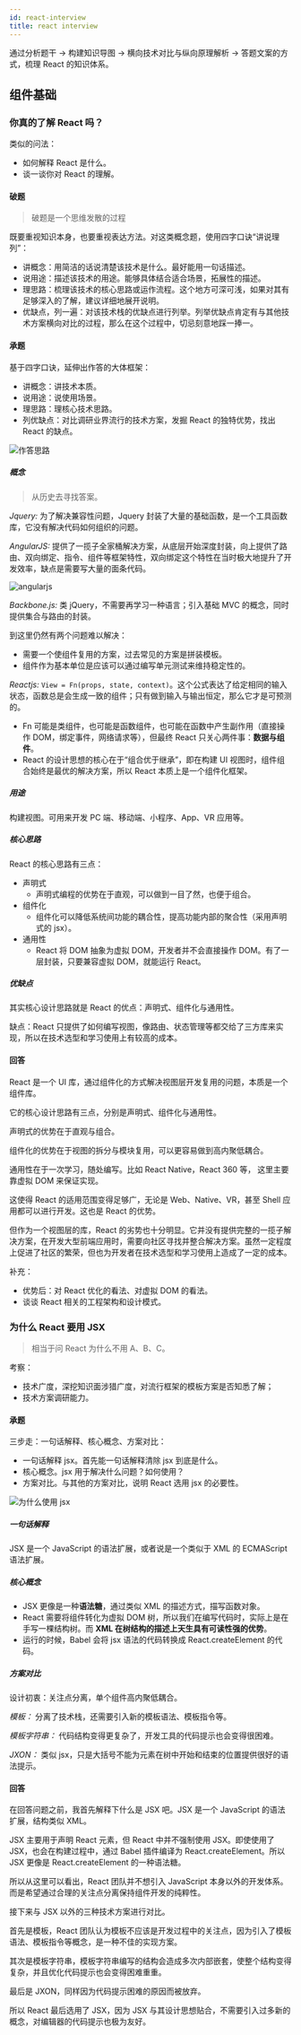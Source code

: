 ```yaml
---
id: react-interview
title: react interview
---
```


通过分析题干 → 构建知识导图 → 横向技术对比与纵向原理解析 → 答题文案的方式，梳理 React 的知识体系。

## 组件基础

### 你真的了解 React 吗？

类似的问法：

- 如何解释 React 是什么。
- 谈一谈你对 React 的理解。

#### 破题

> 破题是一个思维发散的过程

既要重视知识本身，也要重视表达方法。对这类概念题，使用四字口诀“讲说理列”：

- 讲概念：用简洁的话说清楚该技术是什么。最好能用一句话描述。
- 说用途：描述该技术的用途。能够具体结合适合场景，拓展性的描述。
- 理思路：梳理该技术的核心思路或运作流程。这个地方可深可浅，如果对其有足够深入的了解，建议详细地展开说明。
- 优缺点，列一遍：对该技术栈的优缺点进行列举。列举优缺点肯定有与其他技术方案横向对比的过程，那么在这个过程中，切忌刻意地踩一捧一。

#### 承题

基于四字口诀，延伸出作答的大体框架：

- 讲概念：讲技术本质。
- 说用途：说使用场景。
- 理思路：理核心技术思路。
- 列优缺点：对比调研业界流行的技术方案，发掘 React 的独特优势，找出 React 的缺点。

![作答思路](https://ypyun.ywhoo.cn/assets/20210524161616.png)

##### 概念

> 从历史去寻找答案。

_Jquery:_ 为了解决兼容性问题，Jquery 封装了大量的基础函数，是一个工具函数库，它没有解决代码如何组织的问题。

_AngularJS:_ 提供了一揽子全家桶解决方案，从底层开始深度封装，向上提供了路由、双向绑定、指令、组件等框架特性，双向绑定这个特性在当时极大地提升了开发效率，缺点是需要写大量的面条代码。

![angularjs](https://ypyun.ywhoo.cn/assets/20210524162454.png)

_Backbone.js:_ 类 jQuery，不需要再学习一种语言；引入基础 MVC 的概念，同时提供集合与路由的封装。

到这里仍然有两个问题难以解决：

- 需要一个使组件复用的方案，过去常见的方案是拼装模板。
- 组件作为基本单位是应该可以通过编写单元测试来维持稳定性的。

_Reactjs:_ `View = Fn(props, state, context)`。这个公式表达了给定相同的输入状态，函数总是会生成一致的组件；只有做到输入与输出恒定，那么它才是可预测的。

- Fn 可能是类组件，也可能是函数组件，也可能在函数中产生副作用（直接操作 DOM，绑定事件，网络请求等），但最终 React 只关心两件事：**数据与组件**。
- React 的设计思想的核心在于“组合优于继承”，即在构建 UI 视图时，组件组合始终是最优的解决方案，所以 React 本质上是一个组件化框架。

##### 用途

构建视图。可用来开发 PC 端、移动端、小程序、App、VR 应用等。

##### 核心思路

React 的核心思路有三点：

- 声明式
  - 声明式编程的优势在于直观，可以做到一目了然，也便于组合。
- 组件化
  - 组件化可以降低系统间功能的耦合性，提高功能内部的聚合性（采用声明式的 jsx）。
- 通用性
  - React 将 DOM 抽象为虚拟 DOM，开发者并不会直接操作 DOM。有了一层封装，只要兼容虚拟 DOM，就能运行 React。

##### 优缺点

其实核心设计思路就是 React 的优点：声明式、组件化与通用性。

缺点：React 只提供了如何编写视图，像路由、状态管理等都交给了三方库来实现，所以在技术选型和学习使用上有较高的成本。

#### 回答

React 是一个 UI 库，通过组件化的方式解决视图层开发复用的问题，本质是一个组件库。

它的核心设计思路有三点，分别是声明式、组件化与通用性。

声明式的优势在于直观与组合。

组件化的优势在于视图的拆分与模块复用，可以更容易做到高内聚低耦合。

通用性在于一次学习，随处编写。比如 React Native，React 360 等， 这里主要靠虚拟 DOM 来保证实现。

这使得 React 的适用范围变得足够广，无论是 Web、Native、VR，甚至 Shell 应用都可以进行开发。这也是 React 的优势。

但作为一个视图层的库，React 的劣势也十分明显。它并没有提供完整的一揽子解决方案，在开发大型前端应用时，需要向社区寻找并整合解决方案。虽然一定程度上促进了社区的繁荣，但也为开发者在技术选型和学习使用上造成了一定的成本。

补充：

- 优势后：对 React 优化的看法、对虚拟 DOM 的看法。
- 谈谈 React 相关的工程架构和设计模式。

### 为什么 React 要用 JSX

> 相当于问 React 为什么不用 A、B、C。

考察：

- 技术广度，深挖知识面涉猎广度，对流行框架的模板方案是否知悉了解；
- 技术方案调研能力。

#### 承题

三步走：一句话解释、核心概念、方案对比：

- 一句话解释 jsx。首先能一句话解释清除 jsx 到底是什么。
- 核心概念。jsx 用于解决什么问题？如何使用？
- 方案对比。与其他的方案对比，说明 React 选用 jsx 的必要性。

![为什么使用 jsx](https://ypyun.ywhoo.cn/assets/20210525092433.png)

##### 一句话解释

JSX 是一个 JavaScript 的语法扩展，或者说是一个类似于 XML 的 ECMAScript 语法扩展。

##### 核心概念

- JSX 更像是一种**语法糖**，通过类似 XML 的描述方式，描写函数对象。
- React 需要将组件转化为虚拟 DOM 树，所以我们在编写代码时，实际上是在手写一棵结构树。而 **XML 在树结构的描述上天生具有可读性强的优势**。
- 运行的时候，Babel 会将 jsx 语法的代码转换成 React.createElement 的代码。

##### 方案对比

设计初衷：关注点分离，单个组件高内聚低耦合。

_模板：_ 分离了技术栈，还需要引入新的模板语法、模板指令等。

_模板字符串：_ 代码结构变得更复杂了，开发工具的代码提示也会变得很困难。

_JXON：_ 类似 jsx，只是大括号不能为元素在树中开始和结束的位置提供很好的语法提示。

#### 回答

在回答问题之前，我首先解释下什么是 JSX 吧。JSX 是一个 JavaScript 的语法扩展，结构类似 XML。

JSX 主要用于声明 React 元素，但 React 中并不强制使用 JSX。即使使用了 JSX，也会在构建过程中，通过 Babel 插件编译为 React.createElement。所以 JSX 更像是 React.createElement 的一种语法糖。

所以从这里可以看出，React 团队并不想引入 JavaScript 本身以外的开发体系。而是希望通过合理的关注点分离保持组件开发的纯粹性。

接下来与 JSX 以外的三种技术方案进行对比。

首先是模板，React 团队认为模板不应该是开发过程中的关注点，因为引入了模板语法、模板指令等概念，是一种不佳的实现方案。

其次是模板字符串，模板字符串编写的结构会造成多次内部嵌套，使整个结构变得复杂，并且优化代码提示也会变得困难重重。

最后是 JXON，同样因为代码提示困难的原因而被放弃。

所以 React 最后选用了 JSX，因为 JSX 与其设计思想贴合，不需要引入过多新的概念，对编辑器的代码提示也极为友好。
